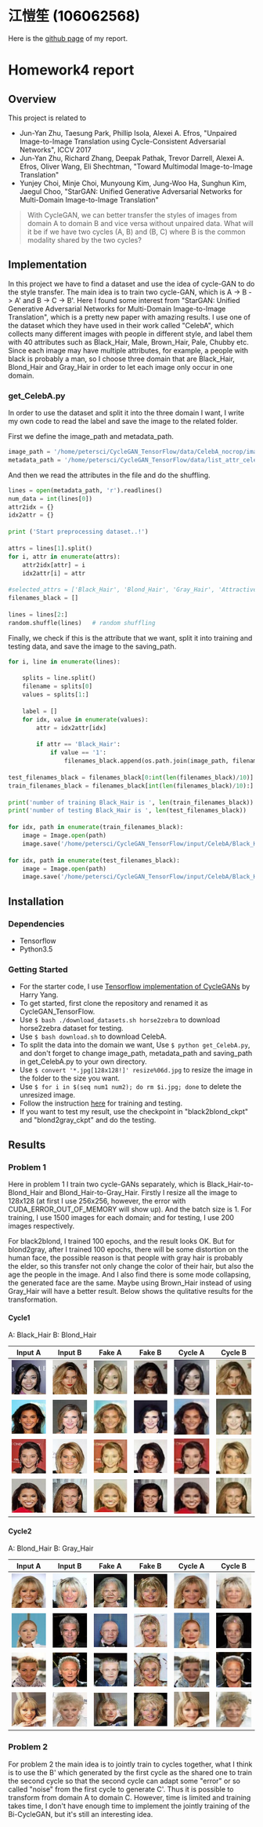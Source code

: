 # 江愷笙 <span style="color:black">(106062568)</span>

Here is the [github page](https://petersci.github.io/homework4-Bi-Cycle-GAN/) of my report.

# Homework4 report

## Overview

This project is related to
* Jun-Yan Zhu, Taesung Park, Phillip Isola, Alexei A. Efros, "Unpaired Image-to-Image Translation using Cycle-Consistent Adversarial Networks", ICCV 2017
* Jun-Yan Zhu, Richard Zhang, Deepak Pathak, Trevor Darrell, Alexei A. Efros, Oliver Wang, Eli Shechtman, "Toward Multimodal Image-to-Image Translation"
* Yunjey Choi, Minje Choi, Munyoung Kim, Jung-Woo Ha, Sunghun Kim, Jaegul Choo, "StarGAN: Unified Generative Adversarial Networks for Multi-Domain Image-to-Image Translation"

>With CycleGAN, we can better transfer the styles of images from domain A to domain B and vice versa without unpaired data. What will it be if we have two cycles (A, B) and (B, C) where B is the common modality shared by the two cycles?

## Implementation

In this project we have to find a dataset and use the idea of cycle-GAN to do the style transfer. The main idea is to train two cycle-GAN, which is A -> B -> A' and B -> C -> B'. Here I found some interest from "StarGAN: Unified Generative Adversarial Networks for Multi-Domain Image-to-Image Translation", which is a pretty new paper with amazing results. I use one of the dataset which they have used in their work called "CelebA", which collects many different images with people in different style, and label them with 40 attributes such as Black_Hair, Male, Brown_Hair, Pale, Chubby etc. Since each image may have multiple attributes, for example, a people with black is probably a man, so I choose three domain that are Black_Hair, Blond_Hair and Gray_Hair in order to let each image only occur in one domain.

### get_CelebA.py

In order to use the dataset and split it into the three domain I want, I write my own code to read the label and save the image to the related folder.

First we define the image_path and metadata_path.

```python
image_path = '/home/petersci/CycleGAN_TensorFlow/data/CelebA_nocrop/images'
metadata_path = '/home/petersci/CycleGAN_TensorFlow/data/list_attr_celeba.txt'
```
And then we read the attributes in the file and do the shuffling.

```python
lines = open(metadata_path, 'r').readlines()
num_data = int(lines[0])
attr2idx = {}
idx2attr = {}

print ('Start preprocessing dataset..!')

attrs = lines[1].split()
for i, attr in enumerate(attrs):
    attr2idx[attr] = i
    idx2attr[i] = attr

#selected_attrs = ['Black_Hair', 'Blond_Hair', 'Gray_Hair', 'Attractive', 'Bags_Under_Eyes', 'Chubby']
filenames_black = []

lines = lines[2:]
random.shuffle(lines)   # random shuffling
```
Finally, we check if this is the attribute that we want, split it into training and testing data, and save the image to the saving_path.

```python
for i, line in enumerate(lines):

    splits = line.split()
    filename = splits[0]
    values = splits[1:]

    label = []
    for idx, value in enumerate(values):
        attr = idx2attr[idx]

        if attr == 'Black_Hair':
            if value == '1':
                filenames_black.append(os.path.join(image_path, filename))

test_filenames_black = filenames_black[0:int(len(filenames_black)/10)]
train_filenames_black = filenames_black[int(len(filenames_black)/10):]

print('number of training Black_Hair is ', len(train_filenames_black))
print('number of testing Black_Hair is ', len(test_filenames_black))

for idx, path in enumerate(train_filenames_black):
    image = Image.open(path)
    image.save('/home/petersci/CycleGAN_TensorFlow/input/CelebA/Black_Hair/'+str(idx)+'.jpg')

for idx, path in enumerate(test_filenames_black):
    image = Image.open(path)
    image.save('/home/petersci/CycleGAN_TensorFlow/input/CelebA/Black_Hair_test/'+str(idx)+'.jpg')
```

## Installation

### Dependencies

* Tensorflow
* Python3.5

### Getting Started

* For the starter code, I use [Tensorflow implementation of CycleGANs](https://github.com/leehomyc/cyclegan-1) by Harry Yang.
* To get started, first clone the repository and renamed it as CycleGAN_TensorFlow.
* Use `$ bash ./download_datasets.sh horse2zebra` to download horse2zebra dataset for testing.
* Use `$ bash download.sh` to download CelebA.
* To split the data into the domain we want, Use `$ python get_CelebA.py`, and don't forget to change image_path, metadata_path and saving_path in get_CelebA.py to your own directory.
* Use `$ convert '*.jpg[128x128!]' resize%06d.jpg` to resize the image in the folder to the size you want.
* Use `$ for i in $(seq num1 num2); do rm $i.jpg; done` to delete the unresized image.
* Follow the instruction [here](https://github.com/leehomyc/cyclegan-1) for training and testing.
* If you want to test my result, use the checkpoint in "black2blond_ckpt" and "blond2gray_ckpt" and do the testing.

## Results

### Problem 1

Here in problem 1 I train two cycle-GANs separately, which is Black_Hair-to-Blond_Hair and Blond_Hair-to-Gray_Hair. Firstly I resize all the image to 128x128 (at first I use 256x256, however, the error with CUDA_ERROR_OUT_OF_MEMORY will show up). And the batch size is 1. For training, I use 1500 images for each domain; and for testing, I use 200 images respectively.

For black2blond, I trained 100 epochs, and the result looks OK. But for blond2gray, after I trained 100 epochs, there will be some distortion on the human face, the possible reason is that people with gray hair is probably the elder, so this transfer not only change the color of their hair, but also the age the people in the image. And I also find there is some mode collapsing, the generated face are the same. Maybe using Brown_Hair instead of using Gray_Hair will have a better result. Below shows the qulitative results for the transformation.

#### Cycle1 

A: Black_Hair    B: Blond_Hair

| Input A | Input B | Fake A | Fake B | Cycle A | Cycle B |
| :-----: | :-----: | :----: | :----: | :-----: | :-----: |
| ![](cycle1/inputA_0_4.jpg) | ![](cycle1/inputB_0_0.jpg) | ![](cycle1/fakeA_0_4.jpg) | ![](cycle1/fakeB_0_0.jpg) | ![](cycle1/cycA_0_4.jpg) | ![](cycle1/cycB_0_0.jpg) |
| ![](cycle1/inputA_0_9.jpg) | ![](cycle1/inputB_0_24.jpg) | ![](cycle1/fakeA_0_9.jpg) | ![](cycle1/fakeB_0_24.jpg) | ![](cycle1/cycA_0_9.jpg) | ![](cycle1/cycB_0_24.jpg) |
| ![](cycle1/inputA_0_45.jpg) | ![](cycle1/inputB_0_42.jpg) | ![](cycle1/fakeA_0_45.jpg) | ![](cycle1/fakeB_0_42.jpg) | ![](cycle1/cycA_0_45.jpg) | ![](cycle1/cycB_0_42.jpg) |
| ![](cycle1/inputA_0_47.jpg) | ![](cycle1/inputB_0_125.jpg) | ![](cycle1/fakeA_0_47.jpg) | ![](cycle1/fakeB_0_125.jpg) | ![](cycle1/cycA_0_47.jpg) | ![](cycle1/cycB_0_125.jpg) |

#### Cycle2

A: Blond_Hair    B: Gray_Hair

| Input A | Input B | Fake A | Fake B | Cycle A | Cycle B |
| :-----: | :-----: | :----: | :----: | :-----: | :-----: |
| ![](cycle2/inputA_0_14.jpg) | ![](cycle2/inputB_0_83.jpg) | ![](cycle2/fakeA_0_14.jpg) | ![](cycle2/fakeB_0_83.jpg) | ![](cycle2/cycA_0_14.jpg) | ![](cycle2/cycB_0_83.jpg) |
| ![](cycle2/inputA_0_49.jpg) | ![](cycle2/inputB_0_102.jpg) | ![](cycle2/fakeA_0_49.jpg) | ![](cycle2/fakeB_0_102.jpg) | ![](cycle2/cycA_0_49.jpg) | ![](cycle2/cycB_0_102.jpg) |
| ![](cycle2/inputA_0_85.jpg) | ![](cycle2/inputB_0_140.jpg) | ![](cycle2/fakeA_0_85.jpg) | ![](cycle2/fakeB_0_140.jpg) | ![](cycle2/cycA_0_85.jpg) | ![](cycle2/cycB_0_140.jpg) |
| ![](cycle2/inputA_0_178.jpg) | ![](cycle2/inputB_0_197.jpg) | ![](cycle2/fakeA_0_178.jpg) | ![](cycle2/fakeB_0_197.jpg) | ![](cycle2/cycA_0_178.jpg) | ![](cycle2/cycB_0_197.jpg) |

### Problem 2

For problem 2 the main idea is to jointly train to cycles together, what I think is to use the B' which generated by the first cycle as the shared one to train the second cycle so that the second cycle can adapt some "error" or so called "noise" from the first cycle to generate C'. Thus it is possible to transform from domain A to domain C. However, time is limited and training takes time, I don't have enough time to implement the jointly training of the Bi-CycleGAN, but it's still an interesting idea.

